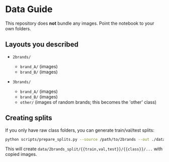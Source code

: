 # Data Guide

This repository does **not** bundle any images. Point the notebook to your own folders.

## Layouts you described
- `2brands/`
  - `brand_A/` (images)
  - `brand_B/` (images)

- `3brands/`
  - `brand_A/` (images)
  - `brand_B/` (images)
  - `other/`    (images of random brands; this becomes the 'other' class)

## Creating splits
If you only have raw class folders, you can generate train/val/test splits:

```bash
python scripts/prepare_splits.py --source /path/to/2brands --out ./data/2brands_split --val-ratio 0.15 --test-ratio 0.15
```

This will create `data/2brands_split/{{train,val,test}}/{{class}}/...` with copied images.
